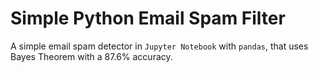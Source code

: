 # Simple Python Email Spam Filter
A simple email spam detector in `Jupyter Notebook` with `pandas`, that uses Bayes Theorem with a 87.6% accuracy.
